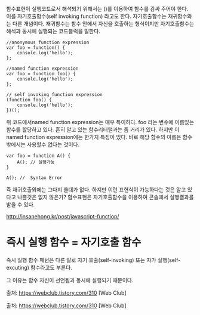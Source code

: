 함수표현이 실행코드로서 해석되기 위해서는 ()를 이용하여 함수를 감싸 주어야 한다. 이를 자기호출함수(self invoking function) 라고도 한다. 자기호출함수는 재귀함수와는 다른 개념이다. 재귀함수는 함수 안에서 자신을 호출하는 형식이지만 자기호출함수는 해석과 동시에 실행되는 코드블럭을 말한다.

```
//anonymous function expression
var foo = function() {
    console.log('hello');
};

//named function expression
var foo = function foo() {
    console.log('hello');
};

// self invoking function expression
(function foo() {
    console.log('hello');
})();
```

위 코드에서named function expression는 매우 특이하다. foo 라는 변수에 이름있는 함수를 할당하고 있다. 흔히 알고 있는 함수리터럴과는 좀 거리가 있다. 하지만 이 named function expression에는 한가지 특징이 있다. 바로 해당 함수의 이름은 함수밖에서는 사용할수 없다는 것이다.

```
var foo = function A() {
    A(); // 실행가능
}

A(); //  Syntax Error
```

즉 재귀호출외에는 그다지 쓸대가 없다. 하지만 이런 표현식이 가능하다는 것은 알고 있다고 나쁠것은 없지 않은가? 함수표현은 자기호출함수을 이용하여 콘솔에서 실행결과를 받을 수 있다.

http://insanehong.kr/post/javascript-function/

# 즉시 실행 함수 = 자기호출 함수

즉시 실행 함수 패턴은 다른 말로 자기 호출(self-invoking) 또는 자가 실행(self-excuting) 함수라고도 부른다.

그 이유는 함수 자신이 선언됨과 동시에 실행되기 때문이다.

출처: https://webclub.tistory.com/310 [Web Club]

출처: https://webclub.tistory.com/310 [Web Club]
